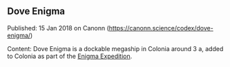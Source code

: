 ## Dove Enigma

Published: 15 Jan 2018 on Canonn (https://canonn.science/codex/dove-enigma/)

Content: Dove Enigma is a dockable megaship in Colonia around 3 a, added to Colonia as part of the [Enigma Expedition](https://forums.frontier.co.uk/threads/enigma-expedition-to-colonia-for-charity-and-for-with-cmdr-doveenigma13.398466/).